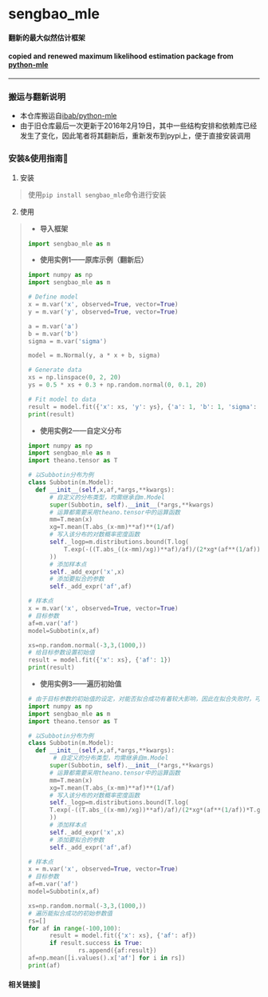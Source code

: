 # sengbao_mle 
#### **翻新的最大似然估计框架** 
#### **copied and renewed maximum likelihood estimation package from [python-mle](https://github.com/ibab/python-mle)**
***

### 搬运与翻新说明
* 本仓库搬运自[ibab/python-mle](https://github.com/ibab/python-mle)
* 由于旧仓库最后一次更新于2016年2月19日，其中一些结构安排和依赖库已经发生了变化，因此笔者将其翻新后，重新发布到pypi上，便于直接安装调用


### 安装&使用指南🎯
1. 安装
> 使用`pip install sengbao_mle`命令进行安装
2. 使用
>* **导入框架** 
>```python
>import sengbao_mle as m
>```
>* **使用实例1——原库示例（翻新后）**
>```python
>import numpy as np
>import sengbao_mle as m
>
># Define model
>x = m.var('x', observed=True, vector=True)
>y = m.var('y', observed=True, vector=True)
>
>a = m.var('a')
>b = m.var('b')
>sigma = m.var('sigma')
>
>model = m.Normal(y, a * x + b, sigma)
>
># Generate data
>xs = np.linspace(0, 2, 20)
>ys = 0.5 * xs + 0.3 + np.random.normal(0, 0.1, 20)
>
># Fit model to data
>result = model.fit({'x': xs, 'y': ys}, {'a': 1, 'b': 1, 'sigma': 1})
>print(result)
>```
>* **使用实例2——自定义分布**
>```python
>import numpy as np
>import sengbao_mle as m
>import theano.tensor as T
>
># 以Subbotin分布为例
>class Subbotin(m.Model):
>   def __init__(self,x,af,*args,**kwargs):
>       # 自定义的分布类型，均需继承自m.Model
>       super(Subbotin, self).__init__(*args,**kwargs)
>       # 运算都需要采用theano.tensor中的运算函数
>       mm=T.mean(x)
>       xg=T.mean(T.abs_(x-mm)**af)**(1/af)
>       # 写入该分布的对数概率密度函数
>       self._logp=m.distributions.bound(T.log(
>           T.exp(-((T.abs_((x-mm)/xg))**af)/af)/(2*xg*(af**(1/af))*T.gamma(1+1/af))
>       ))
>       # 添加样本点
>       self._add_expr('x',x)
>       # 添加要拟合的参数
>       self._add_expr('af',af)
>
># 样本点
>x = m.var('x', observed=True, vector=True)
># 目标参数
>af=m.var('af')
>model=Subbotin(x,af)
>
>xs=np.random.normal(-3,3,(1000,))
># 给目标参数设置初始值
>result = model.fit({'x': xs}, {'af': 1})
>print(result)
>```
>
>* **使用实例3——遍历初始值**
>```python
># 由于目标参数的初始值的设定，对能否拟合成功有着较大影响，因此在拟合失败时，可以考虑便利初始值，以寻找能拟合成功的初始参数
>import numpy as np
>import sengbao_mle as m
>import theano.tensor as T
>
># 以Subbotin分布为例
>class Subbotin(m.Model):
>   def __init__(self,x,af,*args,**kwargs):
>    	 # 自定义的分布类型，均需继承自m.Model
>       super(Subbotin, self).__init__(*args,**kwargs)
>       # 运算都需要采用theano.tensor中的运算函数
>       mm=T.mean(x)
>       xg=T.mean(T.abs_(x-mm)**af)**(1/af)
>       # 写入该分布的对数概率密度函数
>       self._logp=m.distributions.bound(T.log(
>       T.exp(-((T.abs_((x-mm)/xg))**af)/af)/(2*xg*(af**(1/af))*T.gamma(1+1/af))
>       ))
>       # 添加样本点
>       self._add_expr('x',x)
>       # 添加要拟合的参数
>       self._add_expr('af',af)
>
># 样本点
>x = m.var('x', observed=True, vector=True)
># 目标参数
>af=m.var('af')
>model=Subbotin(x,af)
>
>xs=np.random.normal(-3,3,(1000,))
># 遍历能拟合成功的初始参数值
>rs=[]
>for af in range(-100,100):
>		result = model.fit({'x': xs}, {'af': af})
> 		if result.success is True:
>				rs.append({af:result})
>af=np.mean([i.values().x['af'] for i in rs])      	
>print(af)
>```

#### 相关链接🔗
